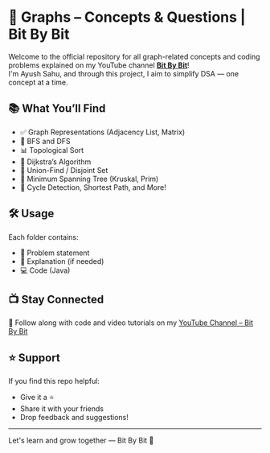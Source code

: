 # 🧠 Graphs – Concepts & Questions | Bit By Bit

Welcome to the official repository for all graph-related concepts and coding problems explained on my YouTube channel [**Bit By Bit**](https://www.youtube.com/@ayushsahu1430/featured)!  
I'm Ayush Sahu, and through this project, I aim to simplify DSA — one concept at a time.

## 📚 What You’ll Find

- ✅ Graph Representations (Adjacency List, Matrix)
- 🔄 BFS and DFS
- 📊 Topological Sort
- 📍 Dijkstra’s Algorithm
- 🔗 Union-Find / Disjoint Set
- 🌉 Minimum Spanning Tree (Kruskal, Prim)
- 🔁 Cycle Detection, Shortest Path, and More!

## 🛠️ Usage

Each folder contains:
- 📄 Problem statement
- 🧠 Explanation (if needed)
- 💻 Code (Java)

## 📺 Stay Connected

📌 Follow along with code and video tutorials on my [YouTube Channel – Bit By Bit](https://www.youtube.com/@ayushsahu1430/featured)

## ⭐ Support

If you find this repo helpful:
- Give it a ⭐
- Share it with your friends
- Drop feedback and suggestions!

---

Let's learn and grow together — Bit By Bit 🚀
